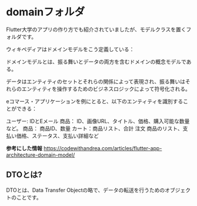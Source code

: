 # domainフォルダ
Flutter大学のアプリの作り方でも紹介されていましたが、モデルクラスを置くフォルダです。

ウィキペディアはドメインモデルをこう定義している：

ドメインモデルとは、振る舞いとデータの両方を含むドメインの概念モデルである。

データはエンティティのセットとそれらの関係によって表現され、振る舞いはそれらのエンティティを操作するためのビジネスロジックによって符号化される。

eコマース・アプリケーションを例にとると、以下のエンティティを識別することができる：

ユーザー: IDとEメール
商品： ID、画像URL、タイトル、価格、購入可能な数量など。
商品： 商品ID、数量
カート：商品リスト、合計
注文 商品のリスト、支払い価格、ステータス、支払い詳細など

**参考にした情報**
https://codewithandrea.com/articles/flutter-app-architecture-domain-model/

## DTOとは?
DTOとは、Data Transfer Objectの略で、データの転送を行うためのオブジェクトのことです。
